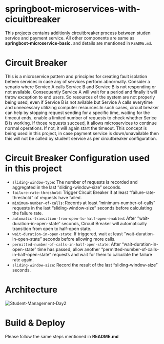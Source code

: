 # springboot-microservices-with-cicuitbreaker
This projects contains additionly circuitbreaker process between studen service and payment service. All other components are same as **springboot-microservice-basic.** and details are mentioned in `README.md`.
# Circuit Breaker 
This is a microservice pattern and principles for creating fault isolation beteen services in case any of services perform abnormally. Consider a senario where Service A calls Service B and Service B is not responding or not available. Consequently Service A will wait for a period and finally it will throw exception to end users. So resources of the system are not properly being used, even if Service B is not avilable but Service A calls everytime and unnecessary utilizing computer resources.In such cases, circuit breaker can help by stopping request sending for a specific time, waiting for the timeout ends, enable a limited number of requests to check whether Serice B is working. If those requests succeed, it allows microservices to continue normal operations. If not, it will again start the timeout. This concept is being used in this project, in case payment service is down/unavailable then this will not be called by student service as per circutbreaker configuration.
# Circuit Breaker Configuration used in this project
- `sliding-window-type`: The number of requests is recorded and aggregated in the last “sliding-window-size” seconds.
- `failure-rate-threshold`: Trigger Circuit Breaker if at least “failure-rate-threshold” of requests have failed.
- `minimum-number-of-calls`: Records at least “minimum-number-of-calls” requests in the last “sliding-window-size” seconds before calculating the failure rate.
- `automatic-transition-from-open-to-half-open-enabled`: After ”wait-duration-in-open-state” seconds, Circuit Breaker will automatically transition from open to half-open state.
- `wait-duration-in-open-state`: If triggered, wait at least “wait-duration-in-open-state” seconds before allowing more calls.
- `permitted-number-of-calls-in-half-open-state`: After “wait-duration-in-open-state” time has passed, allow another “permitted-number-of-calls-in-half-open-state” requests and wait for them to calculate the failure rate again.
- `sliding-window-size`: Record the result of the last “sliding-window-size” seconds.
# Architecture
![Student-Management-Day2](https://github.com/mail2mrcm/springboot-microservices/assets/118661926/5008ee49-8046-4594-be9e-7d0861327e84)
# Build & Deploy
Please follow the same steps mentioned in **README.md**
